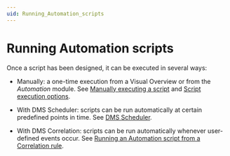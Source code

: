 ```yaml
---
uid: Running_Automation_scripts
---
```


# Running Automation scripts

Once a script has been designed, it can be executed in several ways:

- Manually: a one-time execution from a Visual Overview or from the *Automation* module. See [Manually executing a script](xref:Manually_executing_a_script) and [Script execution options](xref:Script_execution_options).

- With DMS Scheduler: scripts can be run automatically at certain predefined points in time. See [DMS Scheduler](xref:scheduler#dms-scheduler).

- With DMS Correlation: scripts can be run automatically whenever user-defined events occur. See [Running an Automation script from a Correlation rule](xref:Running_an_Automation_script_from_a_Correlation_rule).
